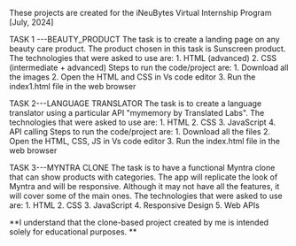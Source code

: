 These projects are created for the iNeuBytes Virtual Internship Program [July, 2024]

TASK 1 ---BEAUTY_PRODUCT
The task is to create a landing page on any beauty care product.
The product chosen in this task is Sunscreen product.
The technologies that were asked to use are:
					1. HTML (advanced)
					2. CSS (intermediate + advanced)
Steps to run the code/project are:
				1. Download all the images 
				2. Open the HTML and CSS in Vs code editor
				3.  Run the index1.html file in the web browser 

TASK 2---LANGUAGE TRANSLATOR
The task is to create a language translator using a particular API "mymemory by Translated Labs".
The technologies that were asked to use are:
					1. HTML 
					2. CSS
                  			3. JavaScript
                 			4. API calling
Steps to run the code/project are:
				1. Download all the files
				2. Open the HTML, CSS, JS in Vs code editor
				3.  Run the index.html file in the web browser 

TASK 3---MYNTRA CLONE
The task is to have a functional Myntra clone that can show products with categories. 
The app will replicate the look of Myntra and will be responsive. Although it may not have all the features, it will cover some of the main ones.
The technologies that were asked to use are:
					1. HTML 
					2. CSS
                 			3. JavaScript
                 			4. Responsive Design 
                  			5. Web APIs
		     
**I understand that the clone-based project created by me is intended solely for educational purposes.
**



